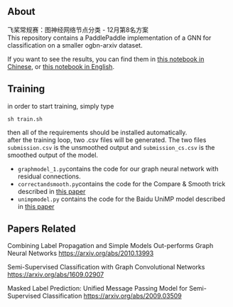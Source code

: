 ## About  
飞桨常规赛：图神经网络节点分类 - 12月第8名方案  
This repository contains a PaddlePaddle implementation of a GNN for classification on a smaller ogbn-arxiv dataset. 
  
If you want to see the results, you can find them in [this notebook in Chinese](resgcn.ipynb), or [this notebook in English](ResGCN_eng.ipynb).
## Training
in order to start training, simply type 
```
sh train.sh
```
then all of the requirements should be installed automatically.  
after the training loop, two .csv files will be generated. The two files
`submission.csv` is the unsmoothed output and `submission_cs.csv` is the smoothed output of the model.

- `graphmodel_1.py`contains the code for our graph neural network with residual connections.  
- `correctandsmooth.py`contains the code for the Compare & Smooth trick described in [this paper](https://arxiv.org/abs/2010.13993)
- `unimpmodel.py` contains the code for the Baidu UniMP model described in [this paper](https://arxiv.org/pdf/2009.03509)

## Papers Related
Combining Label Propagation and Simple Models Out-performs Graph Neural Networks
https://arxiv.org/abs/2010.13993

Semi-Supervised Classification with Graph Convolutional Networks
https://arxiv.org/abs/1609.02907

Masked Label Prediction: Unified Message Passing Model for Semi-Supervised Classification
https://arxiv.org/abs/2009.03509
